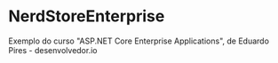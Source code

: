 # NerdStoreEnterprise
Exemplo do curso "ASP.NET Core Enterprise Applications", de Eduardo Pires - desenvolvedor.io
